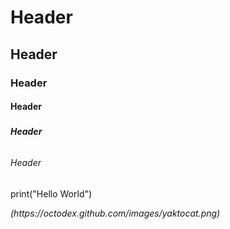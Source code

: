 # <H1> Header
## <H2> Header  
### <H3> Header  
#### <H4> Header  
##### <H5> Header 
###### <H6> Header  
print("Hello World")
  
  
<I add a Header>  
(https://octodex.github.com/images/yaktocat.png)

